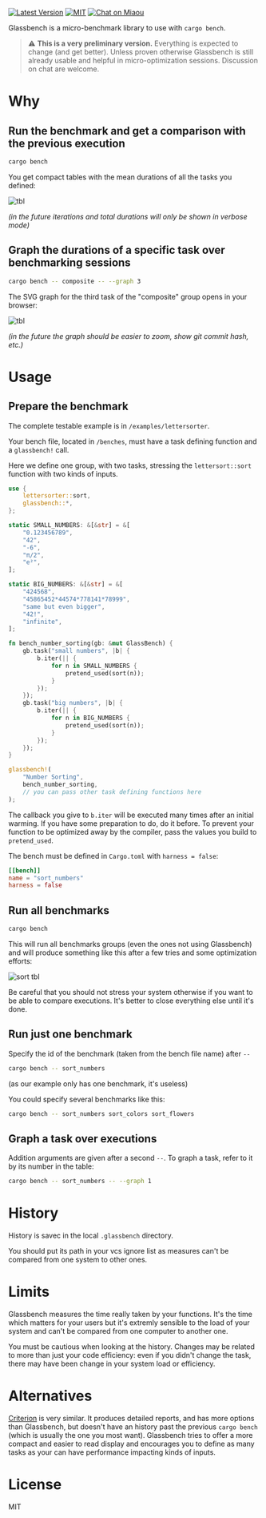 
[![Latest Version][s1]][l1] [![MIT][s2]][l2] [![Chat on Miaou][s3]][l3]

[s1]: https://img.shields.io/crates/v/glassbench.svg
[l1]: https://crates.io/crates/glassbench

[s2]: https://img.shields.io/badge/license-MIT-blue.svg
[l2]: LICENSE

[s3]: https://miaou.dystroy.org/static/shields/room.svg
[l3]: https://miaou.dystroy.org/3768?rust

Glassbench is a micro-benchmark library to use with `cargo bench`.

> :warning: **This is a very preliminary version.** Everything is expected to change (and get better). Unless proven otherwise Glassbench is still already usable and helpful in micro-optimization sessions. Discussion on chat are welcome.

# Why

## Run the benchmark and get a comparison with the previous execution

```bash
cargo bench
```

You get compact tables with the mean durations of all the tasks you defined:

![tbl](doc/intro-tbl.png)

*(in the future iterations and total durations will only be shown in verbose mode)*

## Graph the durations of a specific task over benchmarking sessions

```bash
cargo bench -- composite -- --graph 3
```

The SVG graph for the third task of the "composite" group opens in your browser:

![tbl](doc/intro-svg.png)

*(in the future the graph should be easier to zoom, show git commit hash, etc.)*

# Usage

## Prepare the benchmark

The complete testable example is in `/examples/lettersorter`.

Your bench file, located in `/benches`, must have a task defining function and a `glassbench!` call.

Here we define one group, with two tasks, stressing the `lettersort::sort` function with two kinds of inputs.

```rust
use {
    lettersorter::sort,
    glassbench::*,
};

static SMALL_NUMBERS: &[&str] = &[
    "0.123456789",
    "42",
    "-6",
    "π/2",
    "e²",
];

static BIG_NUMBERS: &[&str] = &[
    "424568",
    "45865452*44574*778141*78999",
    "same but even bigger",
    "42!",
    "infinite",
];

fn bench_number_sorting(gb: &mut GlassBench) {
    gb.task("small numbers", |b| {
        b.iter(|| {
            for n in SMALL_NUMBERS {
                pretend_used(sort(n));
            }
        });
    });
    gb.task("big numbers", |b| {
        b.iter(|| {
            for n in BIG_NUMBERS {
                pretend_used(sort(n));
            }
        });
    });
}

glassbench!(
    "Number Sorting",
    bench_number_sorting,
    // you can pass other task defining functions here
);

```

The callback you give to `b.iter` will be executed many times after an initial warming.
If you have some preparation to do, do it before.
To prevent your function to be optimized away by the compiler, pass the values you build to `pretend_used`.

The bench must be defined in `Cargo.toml` with `harness = false`:

```TOML
[[bench]]
name = "sort_numbers"
harness = false
```

## Run all benchmarks

```bash
cargo bench
```

This will run all benchmarks groups (even the ones not using Glassbench) and will produce something like this after a few tries and some optimization efforts:

![sort tbl](doc/sort-tbl.png)

Be careful that you should not stress your system otherwise if you want to be able to compare executions. It's better to close everything else until it's done.

## Run just one benchmark

Specify the id of the benchmark (taken from the bench file name) after `--`

```bash
cargo bench -- sort_numbers
```

(as our example only has one benchmark, it's useless)

You could specify several benchmarks like this:

```bash
cargo bench -- sort_numbers sort_colors sort_flowers
```

## Graph a task over executions

Addition arguments are given after a second `--`. To graph a task, refer to it by its number in the table:


```bash
cargo bench -- sort_numbers -- --graph 1
```

# History

History is savec in the local `.glassbench` directory.

You should put its path in your vcs ignore list as measures can't be compared from one system to other ones.

# Limits

Glassbench measures the time really taken by your functions. It's the time which matters for your users but it's extremly sensible to the load of your system and can't be compared from one computer to another one.

You must be cautious when looking at the history. Changes may be related to more than just your code efficiency: even if you didn't change the task, there may have been change in your system load or efficiency.

# Alternatives

[Criterion](https://docs.rs/crate/criterion/0.3.4) is very similar. It produces detailed reports, and has more options than Glassbench, but doesn't have an history past the previous `cargo bench` (which is usually the one you most want). Glassbench tries to offer a more compact and easier to read display and encourages you to define as many tasks as your can have performance impacting kinds of inputs.

# License

MIT
